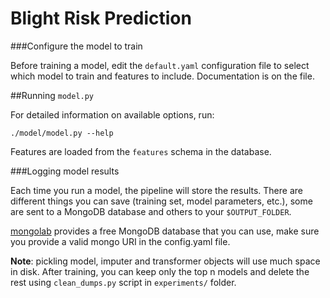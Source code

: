 # Blight Risk Prediction

###Configure the model to train

Before training a model, edit the `default.yaml` configuration file to select which model to train and features to include. Documentation is on the file.

##Running `model.py`

For detailed information on available options, run:

`./model/model.py --help`

Features are loaded from the `features` schema in the database.

###Logging model results

Each time you run a model, the pipeline will store the results. There are different things you can save (training set, model parameters, etc.), some are sent to a MongoDB database and others to your `$OUTPUT_FOLDER`.

[mongolab](https://mongolab.com) provides a free MongoDB database that you can use, make sure you provide a valid mongo URI in the config.yaml file.

**Note**: pickling model, imputer and transformer objects will use much space in disk. After training, you can keep only the top n models and delete the rest using `clean_dumps.py` script in `experiments/` folder.